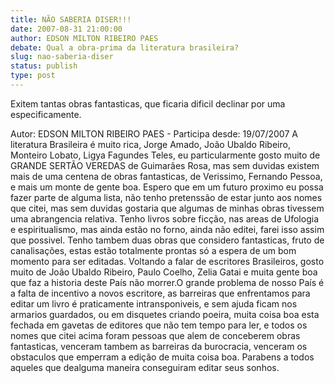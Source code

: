```yaml
---
title: NÃO SABERIA DISER!!!
date: 2007-08-31 21:00:00
author: EDSON MILTON RIBEIRO PAES
debate: Qual a obra-prima da literatura brasileira?
slug: nao-saberia-diser
status: publish 
type: post
---
```


Exitem tantas obras fantasticas, que ficaria dificil declinar por uma especificamente.   

Autor: EDSON MILTON RIBEIRO PAES - Participa desde: 19/07/2007 A literatura Brasileira é muito rica, Jorge Amado, João Ubaldo Ribeiro, Monteiro Lobato, Ligya Fagundes Teles, eu particularmente gosto muito de GRANDE SERTÃO VEREDAS de Guimarães Rosa, mas sem duvidas existem mais de uma centena de obras fantasticas, de Verissimo, Fernando Pessoa, e mais um monte de gente boa. Espero que em um futuro proximo eu possa fazer parte de alguma lista, não tenho pretenssão de estar junto aos nomes que citei, mas sem duvidas gostaria que algumas de minhas obras tivessem uma abrangencia relativa. Tenho livros sobre ficção, nas areas de Ufologia e espiritualismo, mas ainda estão no forno, ainda não editei, farei isso assim que possivel. Tenho tambem duas obras que considero fantasticas, fruto de canalisações, estas estão totalmente prontas só a espera de um bom momento para ser editadas. Voltando a falar de escritores Brasileiros, gosto muito de João Ubaldo Ribeiro, Paulo Coelho, Zelia Gatai e muita gente boa que faz a historia deste País não morrer.O grande problema de nosso País é a falta de incentivo a novos escritore, as barreiras que enfrentamos para editar um livro é praticamente intransponiveis, e sem ajuda ficam nos armarios guardados, ou em disquetes criando poeira, muita coisa boa esta fechada em gavetas de editores que não tem tempo para ler, e todos os nomes que citei acima foram pessoas que alem de conceberem obras fantasticas, venceram tambem as barreiras da burocracia, venceram os obstaculos que emperram a edição de muita coisa boa. Parabens a todos aqueles que dealguma maneira conseguiram editar seus sonhos.
